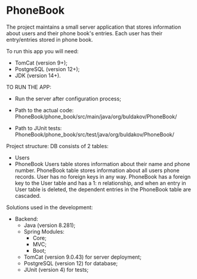 # PhoneBook
The project maintains a small server application that stores information about users and their phone book's entries. Each user has their entry/entries stored in phone book. 

To run this app you will need:
- TomCat (version 9+);
- PostgreSQL (version 12+);
- JDK (version 14+).

TO RUN THE APP:
- Run the server after configuration process;

- Path to the actual code: PhoneBook/phone_book/src/main/java/org/buldakov/PhoneBook/

- Path to JUnit tests: PhoneBook/phone_book/src/test/java/org/buldakov/PhoneBook/


Project structure:
DB consists of 2 tables:
- Users
- PhoneBook
Users table stores information about their name and phone number. 
PhoneBook table stores information about all users phone records.
User has no foreign keys in any way.
PhoneBook has a foreign key to the User table and has a 1: n relationship, and when an entry in User table is deleted, the dependent entries in the PhoneBook table are cascaded.


Solutions used in the development: 
- Backend: 
  - Java (version 8.281);
  - Spring Modules:
    - Core;
    - MVC;
    - Boot;
  - TomCat (version 9.0.43) for server deployment;
  - PostgreSQL (version 12) for database;
  - JUnit (version 4) for tests;
